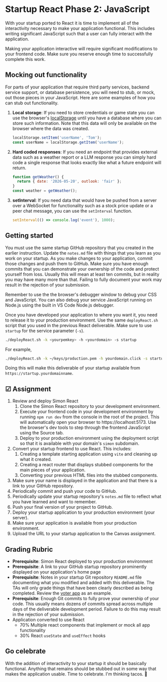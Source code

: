# Startup React Phase 2: JavaScript

With your startup ported to React it is time to implement all of the interactivity necessary to make your application functional. This includes writing significant JavaScript such that a user can fully interact with the application.

Making your application interactive will require significant modifications to your frontend code. Make sure you reserve enough time to successfully complete this work.

## Mocking out functionality

For parts of your application that require third party services, backend service support, or database persistence, you will need to stub, or mock, out those pieces in your JavaScript. Here are some examples of how you can stub out functionality.

1. **Local storage**: If you need to store credentials or game state you can use the browser's [localStorage](https://developer.mozilla.org/en-US/docs/Web/API/Window/localStorage) until you have a database where you can store such information. Note that this data will only be available on the browser where the data was created.
   ```js
   localStorage.setItem('userName', 'Tom');
   const userName = localStorage.getItem('userName');
   ```
1. **Hard coded responses**: If you need an endpoint that provides external data such as a weather report or a LLM response you can simply hard code a single response that looks exactly like what a future endpoint will return.
   ```js
   function getWeather() {
     return { date: '2026-05-20', outlook: 'fair' };
   }
   const weather = getWeather();
   ```
1. **setInterval**: If you need data that would have be pushed from a server over a WebSocket for functionality such as a stock price update or a peer chat message, you can use the `setInterval` function.
   ```js
   setInterval(() => console.log('event'), 1000);
   ```

## Getting started

You must use the same startup GitHub repository that you created in the earlier instruction. Update the `notes.md` file with things that you learn as you work on your startup. As you make changes to your application, commit those changes and push them to GitHub. Make sure you have enough commits that you can demonstrate your ownership of the code and protect yourself from loss. Usually this will mean at least ten commits, but in reality you may have many more than that. Failing to fully document your work may result in the rejection of your submission.

Remember to use the the browser's debugger window to debug your CSS and JavaScript. You can also debug your service JavaScript running on Node.js using the built in VS Code Node.js debugger.

Once you have developed your application to where you want it, you need to release it to your production environment. Use the same `deployReact.sh` script that you used in the previous React deliverable. Make sure to use `startup` for the service parameter (`-s`).

```sh
./deployReact.sh -k <yourpemkey> -h <yourdomain> -s startup
```

For example,

```sh
./deployReact.sh -k ~/keys/production.pem -h yourdomain.click -s startup
```

Doing this will make this deliverable of your startup available from `https://startup.yourdomainname`.

## ☑ Assignment

1. Review and deploy Simon React
   1. Clone the Simon React repository to your development environment.
   1. Execute your frontend code in your development environment by running `npm run dev` from the console in the root of the project. This will automatically open your browser to https://localhost:5173. Use the browser's dev tools to step through the frontend JavaScript using the Source tab.
   1. Deploy to your production environment using the deployment script so that it is available with your domain's `simon` subdomain.
1. Convert your startup frontend to use React. This includes:
   1. Creating a template starting application using `vite` and cleaning up what it created.
   1. Creating a react router that displays stubbed components for the main pieces of your application.
   1. Converting your previous HTML files into the stubbed components.
1. Make sure your name is displayed in the application and that there is a link to your GitHub repository.
1. Periodically commit and push your code to GitHub.
1. Periodically update your startup repository's `notes.md` file to reflect what you have learned and want to remember.
1. Push your final version of your project to GitHub.
1. Deploy your startup application to your production environment (your server).
1. Make sure your application is available from your production environment.
1. Upload the URL to your startup application to the Canvas assignment.

## Grading Rubric

- **Prerequisite**: Simon React deployed to your production environment
- **Prerequisite**: A link to your GitHub startup repository prominently displayed on your application's home page
- **Prerequisite**: Notes in your startup Git repository `README.md` file documenting what you modified and added with this deliverable. The TAs will only grade things that have been clearly described as being completed. Review the [voter app](https://github.com/webprogramming260/startup-example) as an example.
- **Prerequisite**: Enough Git commits to fully prove your ownership of your code. This usually means dozens of commits spread across multiple days of the deliverable development period. Failure to do this may result in the rejection of your submission.
- Application converted to use React
  - 70% Multiple react components that implement or mock all app functionality
  - 30% React `useState` and `useEffect` hooks

## Go celebrate

With the addition of interactivity to your startup it should be basically functional. Anything that remains should be stubbed out in some way that makes the application usable. Time to celebrate. I'm thinking tacos. 🌮
